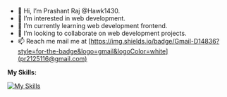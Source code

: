 - 👋 Hi, I’m Prashant Raj @Hawk1430.
- 👀 I’m interested in web development.
- 🌱 I’m currently learning web development frontend.
- 💞️ I’m looking to collaborate on web development projects.
- 📫 Reach me mail me at [https://img.shields.io/badge/Gmail-D14836?style=for-the-badge&logo=gmail&logoColor=white](pr2125116@gmail.com)


**My Skills:**

[![My Skills](https://skillicons.dev/icons?i=js,html,css,java)](https://skillicons.dev)
<!---
Hawk1430/Hawk1430 is a ✨ special ✨ repository because its `README.md` (this file) appears on your GitHub profile.
You can click the Preview link to take a look at your changes.
--->

